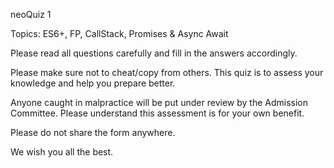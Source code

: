 neoQuiz 1

Topics: ES6+, FP, CallStack, Promises & Async Await

Please read all questions carefully and fill in the answers accordingly.

Please make sure not to cheat/copy from others. This quiz is to assess your knowledge and help you prepare better.

Anyone caught in malpractice will be put under review by the Admission Committee. Please understand this assessment is for your own benefit.

Please do not share the form anywhere.

We wish you all the best.